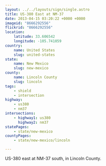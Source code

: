 ```yaml
---
layout: ../../layouts/sign/single.astro
title: US-380 East at NM-37
date: 2013-04-15 03:20:22 +0000 +0000
imageid: "8666292556"
flickrid: "8666292556"
location:
    latitude: 33.606542
    longitude: -105.741059
country:
    name: United States
    slug: united-states
state:
    name: New Mexico
    slug: new-mexico
county:
    name: Lincoln County
    slug: lincoln
tags:
    - shield
    - intersection
highway:
    - us380
    - nm37
intersections:
    - highway1: us380
      highway2: nm37
statePages:
    - state/new-mexico
countyPages:
    - state/new-mexico/lincoln

---
```

US-380 east at NM-37 south, in Lincoln County.